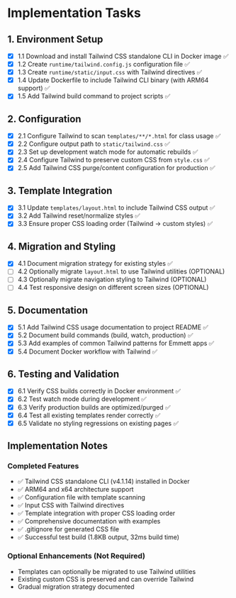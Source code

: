 # Implementation Tasks

## 1. Environment Setup
- [x] 1.1 Download and install Tailwind CSS standalone CLI in Docker image ✅
- [x] 1.2 Create `runtime/tailwind.config.js` configuration file ✅
- [x] 1.3 Create `runtime/static/input.css` with Tailwind directives ✅
- [x] 1.4 Update Dockerfile to include Tailwind CLI binary (with ARM64 support) ✅
- [x] 1.5 Add Tailwind build command to project scripts ✅

## 2. Configuration
- [x] 2.1 Configure Tailwind to scan `templates/**/*.html` for class usage ✅
- [x] 2.2 Configure output path to `static/tailwind.css` ✅
- [x] 2.3 Set up development watch mode for automatic rebuilds ✅
- [x] 2.4 Configure Tailwind to preserve custom CSS from `style.css` ✅
- [x] 2.5 Add Tailwind CSS purge/content configuration for production ✅

## 3. Template Integration
- [x] 3.1 Update `templates/layout.html` to include Tailwind CSS output ✅
- [x] 3.2 Add Tailwind reset/normalize styles ✅
- [x] 3.3 Ensure proper CSS loading order (Tailwind → custom styles) ✅

## 4. Migration and Styling
- [x] 4.1 Document migration strategy for existing styles ✅
- [ ] 4.2 Optionally migrate `layout.html` to use Tailwind utilities (OPTIONAL)
- [ ] 4.3 Optionally migrate navigation styling to Tailwind (OPTIONAL)
- [ ] 4.4 Test responsive design on different screen sizes (OPTIONAL)

## 5. Documentation
- [x] 5.1 Add Tailwind CSS usage documentation to project README ✅
- [x] 5.2 Document build commands (build, watch, production) ✅
- [x] 5.3 Add examples of common Tailwind patterns for Emmett apps ✅
- [x] 5.4 Document Docker workflow with Tailwind ✅

## 6. Testing and Validation
- [x] 6.1 Verify CSS builds correctly in Docker environment ✅
- [x] 6.2 Test watch mode during development ✅
- [x] 6.3 Verify production builds are optimized/purged ✅
- [x] 6.4 Test all existing templates render correctly ✅
- [x] 6.5 Validate no styling regressions on existing pages ✅

## Implementation Notes

### Completed Features
- ✅ Tailwind CSS standalone CLI (v4.1.14) installed in Docker
- ✅ ARM64 and x64 architecture support
- ✅ Configuration file with template scanning
- ✅ Input CSS with Tailwind directives
- ✅ Template integration with proper CSS loading order
- ✅ Comprehensive documentation with examples
- ✅ .gitignore for generated CSS file
- ✅ Successful test build (1.8KB output, 32ms build time)

### Optional Enhancements (Not Required)
- Templates can optionally be migrated to use Tailwind utilities
- Existing custom CSS is preserved and can override Tailwind
- Gradual migration strategy documented

